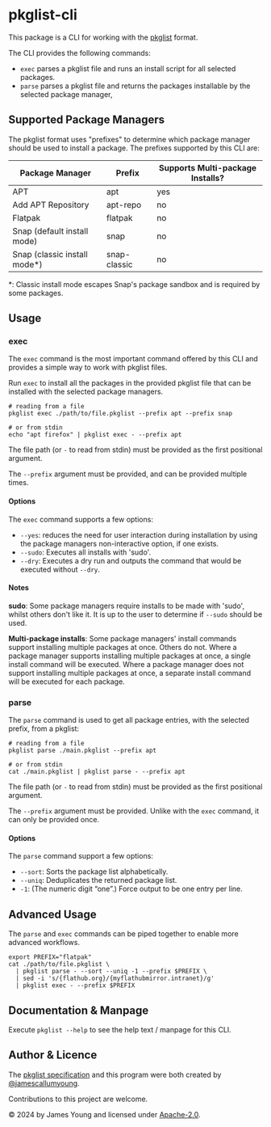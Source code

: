 # pkglist-cli

This package is a CLI for working with the [pkglist][1] format.

The CLI provides the following commands:

- `exec` parses a pkglist file and runs an install script for all selected packages.
- `parse` parses a pkglist file and returns the packages installable by the selected package manager,

## Supported Package Managers

The pkglist format uses "prefixes" to determine which package manager should be used to install a package.
The prefixes supported by this CLI are:

| Package Manager              | Prefix       | Supports Multi-package Installs? |
|------------------------------|--------------|----------------------------------|
| APT                          | apt          | yes                              |
| Add APT Repository           | apt-repo     | no                               |
| Flatpak                      | flatpak      | no                               |
| Snap (default install mode)  | snap         | no                               |
| Snap (classic install mode*) | snap-classic | no                               |

*: Classic install mode escapes Snap's package sandbox and is required by some packages. 

## Usage

### exec

The `exec` command is the most important command offered by this CLI and provides a simple way to work with pkglist files.

Run `exec` to install all the packages in the provided pkglist file that can be installed with the selected package managers.

```shell
# reading from a file
pkglist exec ./path/to/file.pkglist --prefix apt --prefix snap

# or from stdin
echo "apt firefox" | pkglist exec - --prefix apt
```

The file path (or `-` to read from stdin) must be provided as the first positional argument.

The `--prefix` argument must be provided, and can be provided multiple times.


#### Options

The `exec` command supports a few options:

- `--yes`: reduces the need for user interaction during installation by using the package managers non-interactive option, if one exists.
- `--sudo`: Executes all installs with 'sudo'.
- `--dry`: Executes a dry run and outputs the command that would be executed without `--dry`.

#### Notes

**sudo**: Some package managers require installs to be made with 'sudo', whilst others don't like it.
It is up to the user to determine if `--sudo` should be used.

**Multi-package installs**: Some package managers' install commands support installing multiple packages at once.
Others do not.
Where a package manager supports installing multiple packages at once, a single install command will be executed.
Where a package manager does not support installing multiple packages at once, a separate install command will be executed for each package.

### parse

The `parse` command is used to get all package entries, with the selected prefix, from a pkglist:

```shell
# reading from a file
pkglist parse ./main.pkglist --prefix apt

# or from stdin
cat ./main.pkglist | pkglist parse - --prefix apt
```

The file path (or `-` to read from stdin) must be provided as the first positional argument.

The `--prefix` argument must be provided.
Unlike with the `exec` command, it can only be provided once.

#### Options

The `parse` command support a few options:

- `--sort`: Sorts the package list alphabetically.
- `--uniq`: Deduplicates the returned package list.
- `-1`: (The numeric digit “one”.) Force output to be one entry per line.

## Advanced Usage

The `parse` and `exec` commands can be piped together to enable more advanced workflows.

```shell
export PREFIX="flatpak"
cat ./path/to/file.pkglist \
  | pkglist parse - --sort --uniq -1 --prefix $PREFIX \
  | sed -i 's/{flathub.org}/{myflathubmirror.intranet}/g'
  | pkglist exec - --prefix $PREFIX
```

## Documentation & Manpage

Execute `pkglist --help` to see the help text / manpage for this CLI.

## Author & Licence

The [pkglist specification][1] and this program were both created by [@jamescallumyoung](https://github.com/jamescallumyoung).

Contributions to this project are welcome.

© 2024 by James Young and licensed under [Apache-2.0](https://www.apache.org/licenses/LICENSE-2.0.txt). 

[1]: https://github.com/jamescallumyoung/pkglist-spec
